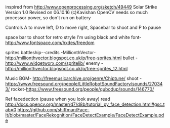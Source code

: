                                                                                          
--------------------------------------------------
inspired from http://www.openprocessing.org/sketch/49449
Solar Strike 
Version 1.0
Revised on 06.10.16
(c)Kavishan
OpenCV needs so much processor power, so don't run on battery


Controls
A to move left, D to move right, Spacebar to shoot and P to pause


space bar to shoot
for retro stryle I'm using black and white
font-http://www.fontspace.com/hxdes/freedom


sprites
battleship--credits -MillionthVector- http://millionthvector.blogspot.co.uk/p/free-sprites.html
bullet - http://www.widgetworx.com/spritelib/
enemy -http://millionthvector.blogspot.co.uk/p/free-sprites_12.html


Music
BGM- http://freemusicarchive.org/genre/Chiptune/
shoot -https://www.freesound.org/people/LittleRobotSoundFactory/sounds/270343/
rocket-https://www.freesound.org/people/qubodup/sounds/146770/


Ref
facedection (pause when you look away)
read 
http://docs.opencv.org/master/d7/d8b/tutorial_py_face_detection.html#gsc.tab=0
https://github.com/shiffman/Face-It/blob/master/FaceRekognition/FaceDetectExample/FaceDetectExample.pde

